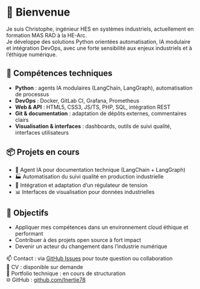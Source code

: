 # 👋 Bienvenue

Je suis Christophe, ingénieur HES en systèmes industriels, actuellement en formation MAS RAD à la HE-Arc.  
Je développe des solutions Python orientées automatisation, IA modulaire et intégration DevOps, avec une forte sensibilité aux enjeux industriels et à l’éthique numérique.

## 🔧 Compétences techniques

- **Python** : agents IA modulaires (LangChain, LangGraph), automatisation de processus
- **DevOps** : Docker, GitLab CI, Grafana, Prometheus
- **Web & API** : HTML5, CSS3, JS/TS, PHP, SQL, intégration REST
- **Git & documentation** : adaptation de dépôts externes, commentaires clairs
- **Visualisation & interfaces** : dashboards, outils de suivi qualité, interfaces utilisateurs

## 📦 Projets en cours

- 🧠 Agent IA pour documentation technique (LangChain + LangGraph)
- 🏭 Automatisation du suivi qualité en production industrielle
- 🔌 Intégration et adaptation d’un régulateur de tension
- 📊 Interfaces de visualisation pour données industrielles

## 🎯 Objectifs

- Appliquer mes compétences dans un environnement cloud éthique et performant
- Contribuer à des projets open source à fort impact
- Devenir un acteur du changement dans l’industrie numérique

📫 Contact : via [GitHub Issues](https://github.com/Inertie78/Inertie78/issues) pour toute question ou collaboration  
🔗 CV : disponible sur demande  
🔗 Portfolio technique : en cours de structuration  
🌐 GitHub : [github.com/Inertie78](https://github.com/Inertie78)  


